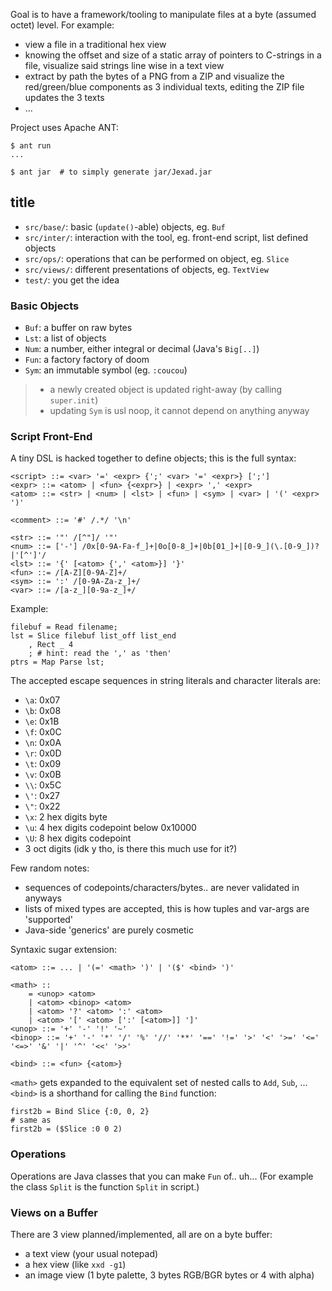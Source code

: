 Goal is to have a framework/tooling to manipulate files at a byte (assumed
octet) level. For example:
- view a file in a traditional hex view
- knowing the offset and size of a static array of pointers to C-strings in a
  file, visualize said strings line wise in a text view
- extract by path the bytes of a PNG from a ZIP and visualize the
  red/green/blue components as 3 individual texts, editing the ZIP file updates
  the 3 texts
- ...

Project uses Apache ANT:
```console
$ ant run
...

$ ant jar  # to simply generate jar/Jexad.jar
```

## title

- `src/base/`: basic (`update()`-able) objects, eg. `Buf`
- `src/inter/`: interaction with the tool, eg. front-end script, list defined objects
- `src/ops/`: operations that can be performed on object, eg. `Slice`
- `src/views/`: different presentations of objects, eg. `TextView`
- `test/`: you get the idea

### Basic Objects

- `Buf`: a buffer on raw bytes
- `Lst`: a list of objects
- `Num`: a number, either integral or decimal (Java's `Big[..]`)
- `Fun`: a factory factory of doom
- `Sym`: an immutable symbol (eg. `:coucou`)

> - a newly created object is updated right-away (by calling `super.init`)
> - updating `Sym` is usl noop, it cannot depend on anything anyway

### Script Front-End

A tiny DSL is hacked together to define objects; this is the full syntax:
```plaintext
<script> ::= <var> '=' <expr> {';' <var> '=' <expr>} [';']
<expr> ::= <atom> | <fun> {<expr>} | <expr> ',' <expr>
<atom> ::= <str> | <num> | <lst> | <fun> | <sym> | <var> | '(' <expr> ')'

<comment> ::= '#' /.*/ '\n'

<str> ::= '"' /[^"]/ '"'
<num> ::= ['-'] /0x[0-9A-Fa-f_]+|0o[0-8_]+|0b[01_]+|[0-9_](\.[0-9_])?|'[^']'/
<lst> ::= '{' [<atom> {',' <atom>}] '}'
<fun> ::= /[A-Z][0-9A-Z]+/
<sym> ::= ':' /[0-9A-Za-z_]+/
<var> ::= /[a-z_][0-9a-z_]+/
```

Example:
```shell
filebuf = Read filename;
lst = Slice filebuf list_off list_end
    , Rect _ 4
    ; # hint: read the ',' as 'then'
ptrs = Map Parse lst;
```

The accepted escape sequences in string literals and character literals are:
- `\a`: 0x07
- `\b`: 0x08
- `\e`: 0x1B
- `\f`: 0x0C
- `\n`: 0x0A
- `\r`: 0x0D
- `\t`: 0x09
- `\v`: 0x0B
- `\\`: 0x5C
- `\'`: 0x27
- `\"`: 0x22
- `\x`: 2 hex digits byte
- `\u`: 4 hex digits codepoint below 0x10000
- `\U`: 8 hex digits codepoint
- 3 oct digits (idk y tho, is there this much use for it?)

Few random notes:
- sequences of codepoints/characters/bytes.. are never validated in anyways
- lists of mixed types are accepted, this is how tuples and var-args are 'supported'
- Java-side 'generics' are purely cosmetic

Syntaxic sugar extension:
```plaintext
<atom> ::= ... | '(=' <math> ')' | '($' <bind> ')'

<math> ::
    = <unop> <atom>
    | <atom> <binop> <atom>
    | <atom> '?' <atom> ':' <atom>
    | <atom> '[' <atom> [':' [<atom>]] ']'
<unop> ::= '+' '-' '!' '~'
<binop> ::= '+' '-' '*' '/' '%' '//' '**' '==' '!=' '>' '<' '>=' '<=' '<=>' '&' '|' '^' '<<' '>>'

<bind> ::= <fun> {<atom>}
```

`<math>` gets expanded to the equivalent set of nested calls to `Add`, `Sub`, ...
`<bind>` is a shorthand for calling the `Bind` function:
```shell
first2b = Bind Slice {:0, 0, 2}
# same as
first2b = ($Slice :0 0 2)
```

### Operations

Operations are Java classes that you can make `Fun` of.. uh...
(For example the class `Split` is the function `Split` in script.)

### Views on a Buffer

There are 3 view planned/implemented, all are on a byte buffer:
- a text view (your usual notepad)
- a hex view (like `xxd -g1`)
- an image view (1 byte palette, 3 bytes RGB/BGR bytes or 4 with alpha)

<!--
Once a view is used to edit its attached buffer, it gets "detached": a copy of
the buffer is made and edits are performed on this copy. This edit buffer it is
not accessible for further construction. In this state, the view no longer
updates with the buffer it was originally attached to, but it keeps a reference
to it. Restoring this reference ("re-attaching") will drop the edit buffer. The
edit buffer can be saved to a file.
-->
